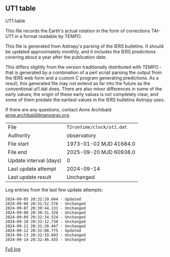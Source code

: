 
## UT1 table

UT1 table

This file records the Earth's actual rotation in the form of
corrections TAI-UT1 in a format readable by TEMPO.

This file is generated from Astropy's parsing of the IERS
bulletins. It should be updated approximately monthly, and it
includes the IERS predictions covering about a year after the
publication date.

This differs slightly from the version traditionally distributed
with TEMPO - that is generated by a combination of a perl script
parsing the output from the IERS web form and a custom C program
generating predictions. As a result, this generated file may not
extend as far into the future as the conventional ut1.dat does.
There are also minor differences in some of the early values; the
origin of these early values is not completely clear, and some of
them predate the earliest values in the IERS bulletins Astropy uses.

If there are any questions, contact Anne Archibald
<anne.archibald@nanograv.org>.

|     |     |
|:--- |:--- |
| File | `T2runtime/clock/ut1.dat` |
| Authority | observatory |
| File start | 1973-01-02 MJD 41684.0 |
| File end | 2025-09-20 MJD 60938.0 |
| Update interval (days) | 0 |
| Last update attempt | 2024-09-14 |
| Last update result | Unchanged |

Log entries from the last few update attempts:
```
2024-09-05 20:32:29.044 - Updated
2024-09-06 20:31:52.576 - Unchanged
2024-09-07 20:30:44.131 - Unchanged
2024-09-08 20:30:31.320 - Unchanged
2024-09-09 20:32:34.524 - Unchanged
2024-09-10 20:32:12.730 - Unchanged
2024-09-11 20:31:20.447 - Unchanged
2024-09-12 20:32:08.775 - Updated
2024-09-13 20:32:19.603 - Unchanged
2024-09-14 20:32:46.435 - Unchanged
```
[Full log](https://raw.githubusercontent.com/ipta/pulsar-clock-corrections/main/log/T2runtime/clock/ut1.dat.log)
